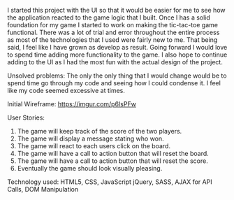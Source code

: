 
I started this project with the UI so that it would be easier for me to see how the application reacted to the game logic that I built. Once I has a solid foundation for my game I started to work on making the tic-tac-toe game functional. There was a lot of trial and error throughout the entire process as most of the technologies that I used were fairly new to me. That being said, I feel like I have grown as develop as result. Going forward I would love to spend time adding more functionality to the game. I also hope to continue adding to the UI as I had the most fun with the actual design of the project.

Unsolved problems: The only the only thing that I would change would be to spend time go through my code and seeing how I could condense it. I feel like my code seemed excessive at times.

Initial Wireframe: https://imgur.com/p6IsPFw

User Stories:
1. The game will keep track of the score of the two players.
2. The game will display a message stating who won.
3. The game will react to each users click on the board.
4. The game will have a call to action button that will reset the board.
5. The game will have a call to action button that will reset the score.
6. Eventually the game should look visually pleasing.

Technology used: HTML5, CSS, JavaScript jQuery, SASS, AJAX for API Calls, DOM Manipulation
